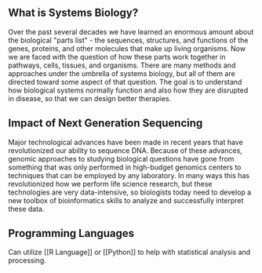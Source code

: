 ## What is Systems Biology?

Over the past several decades we have learned an enormous amount about the biological "parts list" - the sequences, structures, and functions of the genes, proteins, and other molecules that make up living organisms. Now we are faced with the question of how these parts work together in pathways, cells, tissues, and organisms. There are many methods and approaches under the umbrella of systems biology, but all of them are directed toward some aspect of that question. The goal is to understand how biological systems normally function and also how they are disrupted in disease, so that we can design better therapies.

## Impact of Next Generation Sequencing

Major technological advances have been made in recent years that have revolutionized our ability to sequence DNA. Because of these advances, genomic approaches to studying biological questions have gone from something that was only performed in high-budget genomics centers to techniques that can be employed by any laboratory. In many ways this has revolutionized how we perform life science research, but these technologies are very data-intensive, so biologists today need to develop a new toolbox of bioinformatics skills to analyze and successfully interpret these data.

## Programming Languages

Can utilize [[R Language]] or [[Python]] to help with statistical analysis and processing.